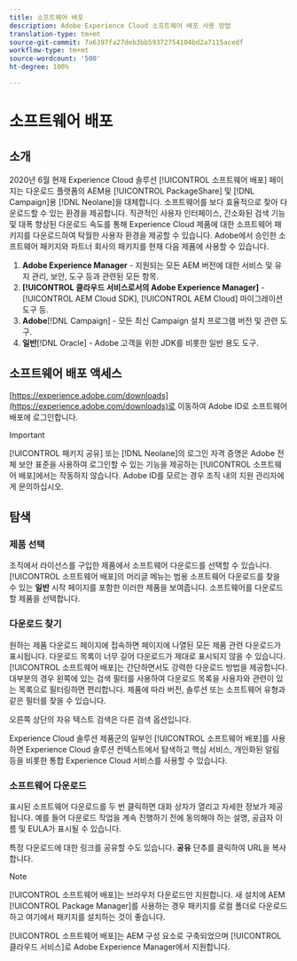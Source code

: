 ```yaml
---
title: 소프트웨어 배포
description: Adobe Experience Cloud 소프트웨어 배포 사용 방법
translation-type: tm+mt
source-git-commit: 7a6397fa27deb3bb59372754104bd2a7115acedf
workflow-type: tm+mt
source-wordcount: '500'
ht-degree: 100%

---
```



# 소프트웨어 배포

## 소개

2020년 6월 현재 Experience Cloud 솔루션 [!UICONTROL 소프트웨어 배포] 페이지는 다운로드 플랫폼의 AEM용 [!UICONTROL PackageShare] 및 [!DNL Campaign]용 [!DNL Neolane]을 대체합니다. 소프트웨어를 보다 효율적으로 찾아 다운로드할 수 있는 환경을 제공합니다. 직관적인 사용자 인터페이스, 간소화된 검색 기능 및 대폭 향상된 다운로드 속도를 통해 Experience Cloud 제품에 대한 소프트웨어 패키지를 다운로드하여 탁월한 사용자 환경을 제공할 수 있습니다. Adobe에서 승인한 소프트웨어 패키지와 파트너 회사의 패키지를 현재 다음 제품에 사용할 수 있습니다.

1. **Adobe Experience Manager** - 지원되는 모든 AEM 버전에 대한 서비스 및 유지 관리, 보안, 도구 등과 관련된 모든 항목.
1. **[!UICONTROL 클라우드 서비스로서의 Adobe Experience Manager]** - [!UICONTROL AEM Cloud SDK], [!UICONTROL AEM Cloud] 마이그레이션 도구 등.
1. **Adobe**[!DNL Campaign] - 모든 최신 Campaign 설치 프로그램 버전 및 관련 도구.
1. **일반**[!DNL Oracle] - Adobe 고객을 위한 JDK를 비롯한 일반 용도 도구.

## 소프트웨어 배포 액세스

[https://experience.adobe.com/downloads](https://experience.adobe.com/downloads)로 이동하여 Adobe ID로 소프트웨어 배포에 로그인합니다.

>[!IMPORTANT]
>
>[!UICONTROL 패키지 공유] 또는 [!DNL Neolane]의 로그인 자격 증명은 Adobe 전체 보안 표준을 사용하여 로그인할 수 있는 기능을 제공하는 [!UICONTROL 소프트웨어 배포]에서는 작동하지 않습니다. Adobe ID를 모르는 경우 조직 내의 지원 관리자에게 문의하십시오.

## 탐색

### 제품 선택

조직에서 라이선스를 구입한 제품에서 소프트웨어 다운로드를 선택할 수 있습니다. [!UICONTROL 소프트웨어 배포]의 머리글 메뉴는 범용 소프트웨어 다운로드를 찾을 수 있는 **일반** 시작 페이지를 포함한 이러한 제품을 보여줍니다. 소프트웨어를 다운로드할 제품을 선택합니다.

### 다운로드 찾기

원하는 제품 다운로드 페이지에 접속하면 페이지에 나열된 모든 제품 관련 다운로드가 표시됩니다. 다운로드 목록이 너무 길어 다운로드가 제대로 표시되지 않을 수 있습니다. [!UICONTROL 소프트웨어 배포]는 간단하면서도 강력한 다운로드 방법을 제공합니다. 대부분의 경우 왼쪽에 있는 검색 필터를 사용하여 다운로드 목록을 사용자와 관련이 있는 목록으로 필터링하면 편리합니다. 제품에 따라 버전, 솔루션 또는 소프트웨어 유형과 같은 필터를 찾을 수 있습니다.

오른쪽 상단의 자유 텍스트 검색은 다른 검색 옵션입니다.

Experience Cloud 솔루션 제품군의 일부인 [!UICONTROL 소프트웨어 배포]를 사용하면 Experience Cloud 솔루션 컨텍스트에서 탐색하고 핵심 서비스, 개인화된 알림 등을 비롯한 통합 Experience Cloud 서비스를 사용할 수 있습니다.

### 소프트웨어 다운로드

표시된 소프트웨어 다운로드를 두 번 클릭하면 대화 상자가 열리고 자세한 정보가 제공됩니다. 예를 들어 다운로드 작업을 계속 진행하기 전에 동의해야 하는 설명, 공급자 이름 및 EULA가 표시될 수 있습니다.

특정 다운로드에 대한 링크를 공유할 수도 있습니다. **공유** 단추를 클릭하여 URL을 복사합니다.

>[!NOTE]
>
>[!UICONTROL 소프트웨어 배포]는 브라우저 다운로드만 지원합니다. 새 설치에 AEM [!UICONTROL Package Manager]를 사용하는 경우 패키지를 로컬 폴더로 다운로드하고 여기에서 패키지를 설치하는 것이 좋습니다.

[!UICONTROL 소프트웨어 배포]는 AEM 구성 요소로 구축되었으며 [!UICONTROL 클라우드 서비스]로 Adobe Experience Manager에서 지원합니다.